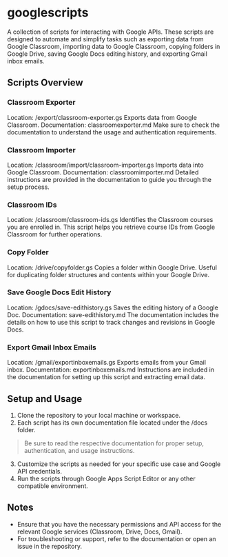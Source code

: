 # googlescripts

A collection of scripts for interacting with Google APIs. These scripts are designed to automate and simplify tasks such as exporting data from Google Classroom, importing data to Google Classroom, copying folders in Google Drive, saving Google Docs editing history, and exporting Gmail inbox emails.

## Scripts Overview
### Classroom Exporter
Location: /export/classroom-exporter.gs
Exports data from Google Classroom.
Documentation: classroomexporter.md
Make sure to check the documentation to understand the usage and authentication requirements.
### Classroom Importer
Location: /classroom/import/classroom-importer.gs
Imports data into Google Classroom.
Documentation: classroomimporter.md
Detailed instructions are provided in the documentation to guide you through the setup process.
### Classroom IDs
Location: /classroom/classroom-ids.gs
Identifies the Classroom courses you are enrolled in.
This script helps you retrieve course IDs from Google Classroom for further operations.
### Copy Folder
Location: /drive/copyfolder.gs
Copies a folder within Google Drive.
Useful for duplicating folder structures and contents within your Google Drive.
### Save Google Docs Edit History
Location: /gdocs/save-edithistory.gs
Saves the editing history of a Google Doc.
Documentation: save-edithistory.md
The documentation includes the details on how to use this script to track changes and revisions in Google Docs.
### Export Gmail Inbox Emails
Location: /gmail/exportinboxemails.gs
Exports emails from your Gmail inbox.
Documentation: exportinboxemails.md
Instructions are included in the documentation for setting up this script and extracting email data.

## Setup and Usage
1.	Clone the repository to your local machine or workspace.
2.	Each script has its own documentation file located under the /docs folder.

> Be sure to read the respective documentation for proper setup, authentication, and usage instructions.
3.	Customize the scripts as needed for your specific use case and Google API credentials.
4.	Run the scripts through Google Apps Script Editor or any other compatible environment.

## Notes
- Ensure that you have the necessary permissions and API access for the relevant Google services (Classroom, Drive, Docs, Gmail).
- For troubleshooting or support, refer to the documentation or open an issue in the repository.

